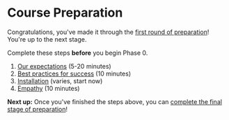 # Course Preparation

Congratulations, you've made it through the [first round of preparation](README.md)! You're up to the next stage.

Complete these steps **before** you begin Phase 0.

1. [Our expectations](/expectations/) (5-20 minutes)
2. [Best practices for success](/best-practices/) (10 minutes)
3. [Installation](/installation) (varies, start now)
4. [Empathy](/empathy/) (10 minutes)

**Next up:** Once you've finished the steps above, you can [complete the final stage of preparation](dev-prep.md)!
